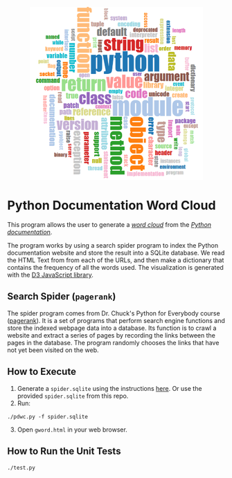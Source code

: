 <p align="center">
<img src="https://github.com/siuatl/word_cloud_py_doc/blob/main/python_wordcloud.png" alt="wordcloud" width="400" height="400">
</p>

# Python Documentation Word Cloud
This program allows the user to generate a [*word cloud*](https://en.wikipedia.org/wiki/Tag_cloud) from the [*Python documentation*](https://docs.python.org/3/).

The program works by using a search spider program to index the Python documentation website and store the result into a SQLite database. We read the HTML Text from from each of the URLs, and then make a dictionary that contains the frequency of all the words used. The visualization is generated with the [D3 JavaScript library](https://d3js.org/).

## Search Spider (`pagerank`)
The spider program comes from Dr. Chuck's Python for Everybody course ([pagerank](https://github.com/csev/py4e/tree/master/code3/pagerank)). It is a set of programs that perform search engine functions and store the indexed webpage data into a database. Its function is to crawl a website and extract a series of pages by recording the links between the pages in the database. The program randomly chooses the links that have not yet been visited on the web. 

## How to Execute
1. Generate a `spider.sqlite` using the instructions [here](https://github.com/csev/py4e/tree/master/code3/pagerank). Or use the provided `spider.sqlite` from this repo.
2. Run:
```
./pdwc.py -f spider.sqlite
```   
3. Open `gword.html` in your web browser. 

## How to Run the Unit Tests
```
./test.py
```
